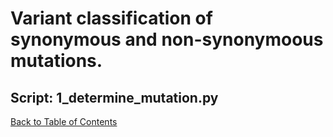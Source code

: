# Variant classification of synonymous and non-synonymoous mutations.

## Script: 1_determine_mutation.py
[Back to Table of Contents](README.md#table-of-contents)
